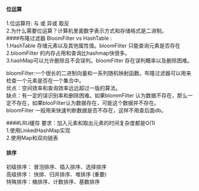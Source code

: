 #### 位运算
1.位运算符: 与 或 异或 取反  
2.为什么需要位运算？计算机里面数字表示方式和存储格式是二进制。  
####布隆过滤器
BloomFilter vs HashTable :  
1.HashTable 存储元素以及其他属性值。bloomFilter 只能查询元素是否存在  
2.bloomFilter 的内存占用和查询比hashmap快很多。  
3.hashMap可以允许删除且不会误判。bloomFilter 存在误判概率以及删除困难。  

bloomFilter:一个很长的二进制向量和一系列随机映射函数。布隆过滤器可以用来检查一个元素是否在一个集合中。  
优点：空间效率和查询效率远远超过一版的算法。  
缺点：有一定的误识别率和删除困难。如果blommFilter 认为数据不存在，那么一定不存在，如果blooFilter认为数据存在，可能这个数据并不存在。  
bloomFilter 一般用来快速判断数据是否不存在，这样不用查后面db。  
  
####LRU缓存
要求：加入元素和取出元素的时间复杂度都是O(1)    
1.使用LinkedHashMap实现  
2.使用Map和双向链表  

#### 排序
初级排序： 冒泡排序、插入排序、选择排序  
高级排序： 快排、归并排序、堆排序  (重要)  
特殊排序：桶排序、计数排序、基数排序  